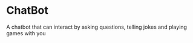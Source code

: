 # ChatBot
A chatbot that can interact by asking questions, telling jokes and playing games with you
